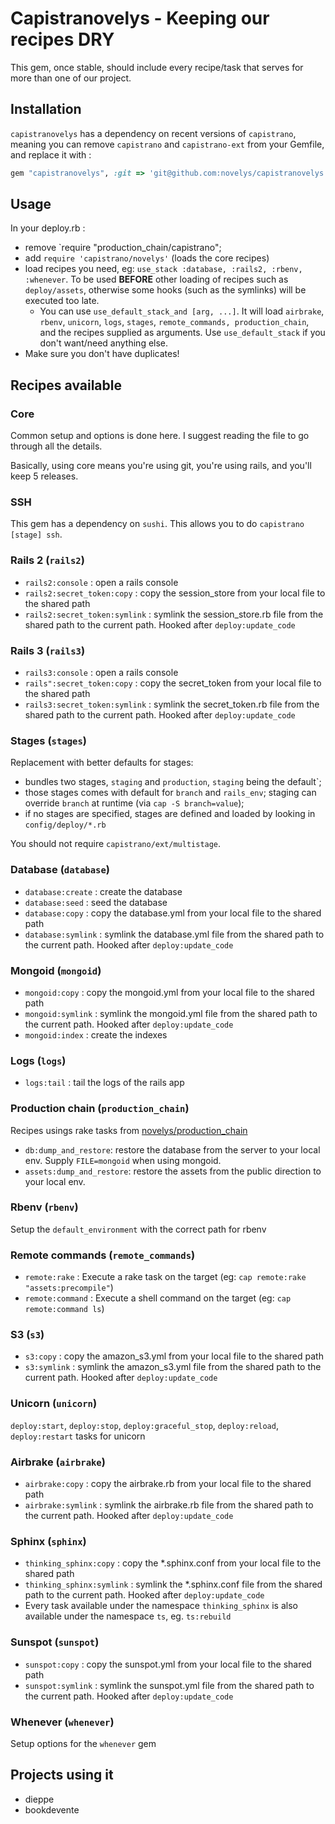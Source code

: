 # Capistranovelys - Keeping our recipes DRY

This gem, once stable, should include every recipe/task that serves for more than one of our project.

## Installation

`capistranovelys` has a dependency on recent versions of `capistrano`,
meaning you can remove `capistrano` and `capistrano-ext` from your Gemfile, and replace it with :

```ruby
gem "capistranovelys", :git => 'git@github.com:novelys/capistranovelys.git'
```

## Usage

In your deploy.rb :

* remove `require "production_chain/capistrano";
* add `require 'capistrano/novelys'` (loads the core recipes)
* load recipes you need, eg: `use_stack :database, :rails2, :rbenv, :whenever`. To be used **BEFORE** other loading of recipes such as `deploy/assets`, otherwise some hooks (such as the symlinks) will be executed too late.
  * You can use `use_default_stack_and [arg, ...]`. It will load `airbrake`, `rbenv`, `unicorn`, `logs`, `stages`, `remote_commands, production_chain`, and the recipes supplied as arguments. Use `use_default_stack` if you don't want/need anything else.
* Make sure you don't have duplicates!

## Recipes available

### Core

Common setup and options is done here. I suggest reading the file to go through all the details.

Basically, using core means you're using git, you're using rails, and you'll keep 5 releases.

### SSH

This gem has a dependency on `sushi`. This allows you to do `capistrano [stage] ssh`.

### Rails 2 (`rails2`)

* `rails2:console` : open a rails console
* `rails2:secret_token:copy` : copy the session_store from your local file to the shared path
* `rails2:secret_token:symlink` : symlink the session_store.rb file from the shared path to the current path. Hooked after `deploy:update_code`

### Rails 3 (`rails3`)

* `rails3:console` : open a rails console
* `rails":secret_token:copy` : copy the secret_token from your local file to the shared path
* `rails3:secret_token:symlink` : symlink the secret_token.rb file from the shared path to the current path. Hooked after `deploy:update_code`

### Stages (`stages`)

Replacement with better defaults for stages:

* bundles two stages, `staging` and `production`, `staging` being the default`;
* those stages comes with default for `branch` and `rails_env`; staging can override `branch` at runtime (via `cap -S branch=value`);
* if no stages are specified, stages are defined and loaded by looking in `config/deploy/*.rb`

You should not require `capistrano/ext/multistage`.

### Database (`database`)

* `database:create` : create the database
* `database:seed` : seed the database
* `database:copy` : copy the database.yml from your local file to the shared path
* `database:symlink` : symlink the database.yml file from the shared path to the current path. Hooked after `deploy:update_code`

### Mongoid (`mongoid`)

* `mongoid:copy` : copy the mongoid.yml from your local file to the shared path
* `mongoid:symlink` : symlink the mongoid.yml file from the shared path to the current path. Hooked after `deploy:update_code`
* `mongoid:index` : create the indexes

### Logs (`logs`)

* `logs:tail` : tail the logs of the rails app

### Production chain (`production_chain`)

Recipes usings rake tasks from [novelys/production_chain](https://github.com/novelys/production_chain)

* `db:dump_and_restore`: restore the database from the server to your local env. Supply `FILE=mongoid` when using mongoid.
* `assets:dump_and_restore`: restore the assets from the public direction to your local env.

### Rbenv (`rbenv`)

Setup the `default_environment` with the correct path for rbenv

### Remote commands (`remote_commands`)

* `remote:rake` : Execute a rake task on the target (eg: `cap remote:rake "assets:precompile"`)
* `remote:command` : Execute a shell command on the target (eg: `cap remote:command ls`)

### S3 (`s3`)

* `s3:copy` : copy the amazon_s3.yml from your local file to the shared path
* `s3:symlink` : symlink the amazon_s3.yml file from the shared path to the current path. Hooked after `deploy:update_code`

### Unicorn (`unicorn`)

`deploy:start`, `deploy:stop`, `deploy:graceful_stop`, `deploy:reload`, `deploy:restart` tasks for unicorn

### Airbrake (`airbrake`)

* `airbrake:copy` : copy the airbrake.rb from your local file to the shared path
* `airbrake:symlink` : symlink the airbrake.rb file from the shared path to the current path. Hooked after `deploy:update_code`

### Sphinx (`sphinx`)

* `thinking_sphinx:copy` : copy the *.sphinx.conf from your local file to the shared path
* `thinking_sphinx:symlink` : symlink the *.sphinx.conf file from the shared path to the current path. Hooked after `deploy:update_code`
* Every task available under the namespace `thinking_sphinx` is also available under the namespace `ts`, eg. `ts:rebuild`

### Sunspot (`sunspot`)

* `sunspot:copy` : copy the sunspot.yml from your local file to the shared path
* `sunspot:symlink` : symlink the sunspot.yml file from the shared path to the current path. Hooked after `deploy:update_code`

### Whenever (`whenever`)

Setup options for the `whenever` gem

## Projects using it

* dieppe
* bookdevente
